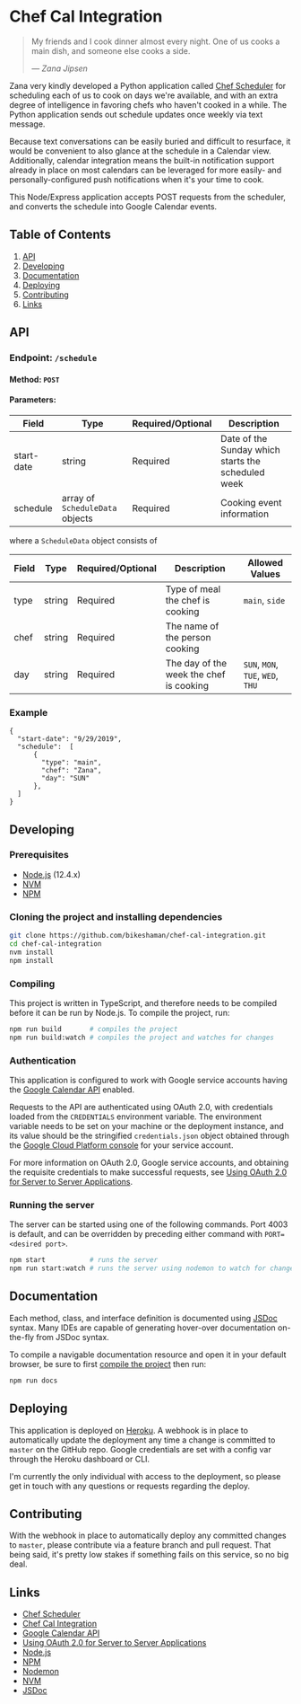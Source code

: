 # Chef Cal Integration

> My friends and I cook dinner almost every night. One of us cooks a main dish, and someone else
> cooks a side.
>
> — <cite>Zana Jipsen</cite>

Zana very kindly developed a Python application called
[Chef Scheduler](https://github.com/zjipsen/chef-scheduler) for scheduling each of us to cook on
days we're available, and with an extra degree of intelligence in favoring chefs who haven't cooked
in a while. The Python application sends out schedule updates once weekly via text message.

Because text conversations can be easily buried and difficult to resurface, it would be convenient
to also glance at the schedule in a Calendar view. Additionally, calendar integration means the
built-in notification support already in place on most calendars can be leveraged for more easily-
and personally-configured push notifications when it's your time to cook.

This Node/Express application accepts POST requests from the scheduler, and converts the schedule
into Google Calendar events.

## Table of Contents

1. [API](#api)
1. [Developing](#developing)
1. [Documentation](#documentation)
1. [Deploying](#deploying)
1. [Contributing](#contributing)
1. [Links](#links)

## API

### Endpoint: `/schedule`

#### Method: `POST`

#### Parameters:
Field | Type | Required/Optional | Description
------|------|-------------------|------------
start-date | string | Required | Date of the Sunday which starts the scheduled week
schedule | array of `ScheduleData` objects | Required | Cooking event information

where a `ScheduleData` object consists of

Field | Type | Required/Optional | Description | Allowed Values
------|------|-------------------|-------------|------------
type | string | Required | Type of meal the chef is cooking | `main`, `side`
chef | string | Required | The name of the person cooking
day | string | Required | The day of the week the chef is cooking | `SUN`, `MON`, `TUE`, `WED`, `THU`

### Example
```
{
  "start-date": "9/29/2019",
  "schedule":  [
      {
        "type": "main",
        "chef": "Zana",
        "day": "SUN"
      },
  ]
}
```

## Developing

### Prerequisites

* [Node.js](https://nodejs.org/en/download/) (12.4.x)
* [NVM](https://github.com/nvm-sh/nvm/blob/master/README.md)
* [NPM](https://www.npmjs.com)

### Cloning the project and installing dependencies

```bash
git clone https://github.com/bikeshaman/chef-cal-integration.git
cd chef-cal-integration
nvm install
npm install
```

### Compiling

This project is written in TypeScript, and therefore needs to be compiled before it can be run by
Node.js. To compile the project, run:

```bash
npm run build       # compiles the project
npm run build:watch # compiles the project and watches for changes
```

### Authentication

This application is configured to work with Google service accounts having the
[Google Calendar API](https://developers.google.com/calendar) enabled.

Requests to the API are authenticated using OAuth 2.0, with credentials loaded from the
`CREDENTIALS` environment variable. The environment variable needs to be set on your machine or the
deployment instance, and its value should be the stringified `credentials.json` object obtained
through the [Google Cloud Platform console](https://console.cloud.google.com/) for your service
account.

For more information on OAuth 2.0, Google service accounts, and obtaining the requisite credentials
to make successful requests, see
[Using OAuth 2.0 for Server to Server Applications](https://developers.google.com/identity/protocols/OAuth2ServiceAccount).

### Running the server

The server can be started using one of the following commands. Port 4003 is default, and can be
overridden by preceding either command with `PORT=<desired port>`.

```bash
npm start           # runs the server
npm run start:watch # runs the server using nodemon to watch for changes
```

## Documentation

Each method, class, and interface definition is documented using [JSDoc](https://devdocs.io/jsdoc/)
syntax. Many IDEs are capable of generating hover-over documentation on-the-fly from JSDoc syntax.

To compile a navigable documentation resource and open it in your default browser, be sure to first
[compile the project](#compiling) then run:

```bash
npm run docs
```

## Deploying

This application is deployed on [Heroku](https://www.heroku.com/). A webhook is in place to
automatically update the deployment any time a change is committed to `master` on the GitHub repo.
Google credentials are set with a config var through the Heroku dashboard or CLI.

I'm currently the only individual with access to the deployment, so please get in touch with any
questions or requests regarding the deploy.

## Contributing

With the webhook in place to automatically deploy any committed changes to `master`, please
contribute via a feature branch and pull request. That being said, it's pretty low stakes if
something fails on this service, so no big deal.

## Links

* [Chef Scheduler](https://github.com/zjipsen/chef-scheduler)
* [Chef Cal Integration](https://github.com/bikeshaman/chef-cal-integration)
* [Google Calendar API](https://developers.google.com/calendar)
* [Using OAuth 2.0 for Server to Server Applications](https://developers.google.com/identity/protocols/OAuth2ServiceAccount)
* [Node.js](https://nodejs.org/en/download/)
* [NPM](https://www.npmjs.com)
* [Nodemon](https://nodemon.io/)
* [NVM](https://github.com/nvm-sh/nvm/blob/master/README.md)
* [JSDoc](https://devdocs.io/jsdoc/)
